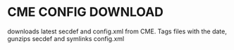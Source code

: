# CME CONFIG DOWNLOAD #

downloads latest secdef and config.xml from CME.
Tags files with the date, gunzips secdef and symlinks config.xml
